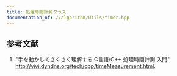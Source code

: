 ```yaml
---
title: 処理時間計測クラス
documentation_of: //algorithm/Utils/timer.hpp
---
```



## 参考文献

1. "手を動かしてさくさく理解する C言語/C++ 処理時間計測 入門". <http://vivi.dyndns.org/tech/cpp/timeMeasurement.html>.
